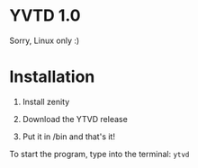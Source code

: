 # YVTD 1.0
Sorry, Linux only :)

# Installation
1. Install zenity

2. Download the YTVD release

3. Put it in /bin and that's it! 

To start the program, type into the terminal: `ytvd`
